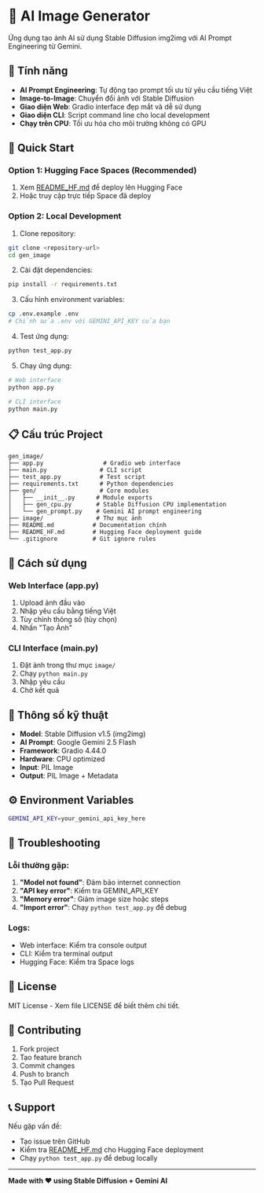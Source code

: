 # 🎨 AI Image Generator

Ứng dụng tạo ảnh AI sử dụng Stable Diffusion img2img với AI Prompt Engineering từ Gemini.

## 🌟 Tính năng

- **AI Prompt Engineering**: Tự động tạo prompt tối ưu từ yêu cầu tiếng Việt
- **Image-to-Image**: Chuyển đổi ảnh với Stable Diffusion
- **Giao diện Web**: Gradio interface đẹp mắt và dễ sử dụng
- **Giao diện CLI**: Script command line cho local development
- **Chạy trên CPU**: Tối ưu hóa cho môi trường không có GPU

## 🚀 Quick Start

### Option 1: Hugging Face Spaces (Recommended)
1. Xem [README_HF.md](README_HF.md) để deploy lên Hugging Face
2. Hoặc truy cập trực tiếp Space đã deploy

### Option 2: Local Development
1. Clone repository:
```bash
git clone <repository-url>
cd gen_image
```

2. Cài đặt dependencies:
```bash
pip install -r requirements.txt
```

3. Cấu hình environment variables:
```bash
cp .env.example .env
# Chỉnh sửa .env với GEMINI_API_KEY của bạn
```

4. Test ứng dụng:
```bash
python test_app.py
```

5. Chạy ứng dụng:
```bash
# Web interface
python app.py

# CLI interface
python main.py
```

## 📋 Cấu trúc Project

```
gen_image/
├── app.py                 # Gradio web interface
├── main.py               # CLI script
├── test_app.py           # Test script
├── requirements.txt      # Python dependencies
├── gen/                  # Core modules
│   ├── __init__.py      # Module exports
│   ├── gen_cpu.py       # Stable Diffusion CPU implementation
│   └── gen_prompt.py    # Gemini AI prompt engineering
├── image/               # Thư mục ảnh
├── README.md           # Documentation chính
├── README_HF.md        # Hugging Face deployment guide
└── .gitignore          # Git ignore rules
```

## 🎯 Cách sử dụng

### Web Interface (app.py)
1. Upload ảnh đầu vào
2. Nhập yêu cầu bằng tiếng Việt
3. Tùy chỉnh thông số (tùy chọn)
4. Nhấn "Tạo Ảnh"

### CLI Interface (main.py)
1. Đặt ảnh trong thư mục `image/`
2. Chạy `python main.py`
3. Nhập yêu cầu
4. Chờ kết quả

## 🔧 Thông số kỹ thuật

- **Model**: Stable Diffusion v1.5 (img2img)
- **AI Prompt**: Google Gemini 2.5 Flash
- **Framework**: Gradio 4.44.0
- **Hardware**: CPU optimized
- **Input**: PIL Image
- **Output**: PIL Image + Metadata

## ⚙️ Environment Variables

```bash
GEMINI_API_KEY=your_gemini_api_key_here
```

## 🐛 Troubleshooting

### Lỗi thường gặp:

1. **"Model not found"**: Đảm bảo internet connection
2. **"API key error"**: Kiểm tra GEMINI_API_KEY
3. **"Memory error"**: Giảm image size hoặc steps
4. **"Import error"**: Chạy `python test_app.py` để debug

### Logs:
- Web interface: Kiểm tra console output
- CLI: Kiểm tra terminal output
- Hugging Face: Kiểm tra Space logs

## 📝 License

MIT License - Xem file LICENSE để biết thêm chi tiết.

## 🤝 Contributing

1. Fork project
2. Tạo feature branch
3. Commit changes
4. Push to branch
5. Tạo Pull Request

## 📞 Support

Nếu gặp vấn đề:
- Tạo issue trên GitHub
- Kiểm tra [README_HF.md](README_HF.md) cho Hugging Face deployment
- Chạy `python test_app.py` để debug locally

---

**Made with ❤️ using Stable Diffusion + Gemini AI** 